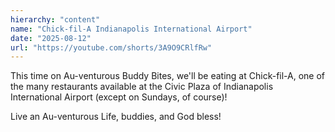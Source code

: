 ```yaml
---
hierarchy: "content"
name: "Chick-fil-A Indianapolis International Airport"
date: "2025-08-12"
url: "https://youtube.com/shorts/3A9O9CRlfRw"
---
```


This time on Au-venturous Buddy Bites, we'll be eating at Chick-fil-A, one of the many restaurants available at the Civic Plaza of Indianapolis International Airport (except on Sundays, of course)!

Live an Au-venturous Life, buddies, and God bless!
